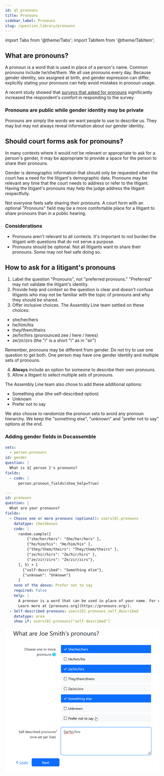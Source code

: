 ```yaml
---
id: ql_pronouns
title: Pronouns
sidebar_label: Pronouns
slug: /question_library/pronouns
---
```


import Tabs from '@theme/Tabs';
import TabItem from '@theme/TabItem';

## What are pronouns?

A pronoun is a word that is used in place of a person's name. Common pronouns include he/she/them.
We all use pronouns every day. Because gender identity, sex assigned at birth, and gender expression can differ,
explicitly stating your pronouns can help avoid mistakes in pronoun usage.

A recent study showed that [surveys that asked for pronouns](https://www.frontiersin.org/articles/10.3389/fpsyg.2022.873442/full)
significantly increased the respondent's comfort in responding to the survey.

### Pronouns are public while gender identity may be private

Pronouns are simply the words we want people to use to describe us. They may but may not always
reveal information about our gender identity.

## Should court forms ask for pronouns?

In many contexts where it would not be relevant or appropriate to ask for a person's gender,
it may be appropriate to provide a space for the person to share their pronouns.

Gender is demographic information that should only be requested when the court has a need
for the litigant's demographic data. Pronouns may be relevant any time that the court needs
to address or refer to the litigant. Having the litigant's pronouns
may help the judge address the litigant respectfully.

Not everyone feels safe sharing their pronouns. A court form with an optional "Pronouns" 
field may be a more comfortable place for a litigant to share pronouns than in a public hearing.

### Considerations

* Pronouns aren't relevant to all contexts. It's important to not burden the litigant with questions
  that do not serve a purpose.
* Pronouns should be optional. Not all litigants want to share their pronouns. Some may not feel safe 
  doing so.

## How to ask for a litigant's pronouns

1. Label the question "Pronouns", not "preferred pronouns." "Preferred" may not validate the 
   litigant's identity.
1. Provide help and context so the question is clear and doesn't confuse litigants who may not be
   familiar with the topic of pronouns and why they should be shared.
1. Offer inclusive choices. The Assembly Line team settled on these choices:

* she/her/hers
* he/him/his
* they/them/theirs
* ze/hir/hirs (pronounced zee / here / heres)
* ze/zir/zirs (the "i" is a short "i" as in "sir")

Remember, pronouns may be different from gender.
Do not try to use one question to get both. One person may have one gender identity
and multiple sets of pronouns.

4. **Always** include an option for someone to describe their own pronouns.
1. Allow a litigant to select multiple sets of pronouns.

The Assembly Line team also chose to add these additional options:

* Something else (the self-described option)
* Unknown
* Prefer not to say

We also choose to randomize the pronoun sets to avoid any pronoun hierarchy. We keep the
"something else", "unknown" and "prefer not to say" options at the end.

### Adding gender fields in Docassemble
<Tabs>
  <TabItem value="Assembly Line Example" label="Assembly Line Example" default>

```yaml
sets:
  - person.pronouns
id: gender
question: |
  What is ${ person }'s pronouns?
fields:
  - code: |
      person.pronoun_fields(show_help=True)
```      

  </TabItem>
  <TabItem value="Vanilla Docassemble" label="Vanilla Docassemble">

```yaml
---
id: pronouns
question: |
  What are your pronouns?
fields:
  - Choose one or more pronouns (optional): users[0].pronouns
    datatype: checkboxes
    code: |
      random.sample([
          {"she/her/hers": "She/her/hers" },
          {"he/him/his": "He/him/his" },
          {"they/them/theirs": "They/them/theirs" },
          {"ze/hir/hirs": "Ze/hir/hirs" },
          {"ze/zir/zirs": "Ze/zir/zirs"},
      ], 5) + [
        {"self-described": "Something else"},
        {"unknown": "Unknown"}
      ]
    none of the above: Prefer not to say
    required: False
    help: |
      A pronoun is a word that can be used in place of your name. For example: he, she, or they.
      Learn more at [pronouns.org](https://pronouns.org/).
  - Self-described pronouns: users[0].pronouns_self_described
    datatype: area
    show if: users[0].pronouns["self-described"]
```

  </TabItem>
  <TabItem value="preview" label="Preview">

  ![](./assets/alindividual_pronoun_fields.png)

  </TabItem>
</Tabs>


